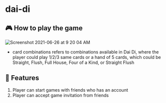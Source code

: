 # dai-di

## 🎮 How to play the game

![Screenshot 2021-06-26 at 9 20 04 AM](https://user-images.githubusercontent.com/79516853/123497367-b4e3d780-d65f-11eb-8e16-259b9ac854e3.png)

- card combinations refers to combinations available in Dai Di, where the player could play 1/2/3 same cards or a hand of 5 cards, which could be Straight, Flush, Full House, Four of a Kind, or Straight Flush

## 🍉 Features

1. Player can start games with friends who has an account
2. Player can accept game invitation from friends
